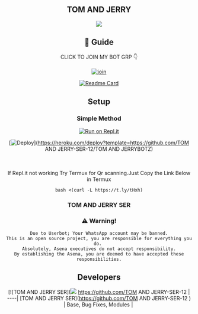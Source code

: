 <div align="center">

## TOM AND JERRY

<div align="center">
  <img src=https://www.linkpicture.com/q/+91 99953 47220 20210923_104759~2.jpg>

## 📢 Guide
CLICK TO JOIN MY BOT GRP 👇
    <br>
<br>
  [![join](https://github.com/Alien-alfa/PublicBot/blob/main/wlogo.svg.png)](https://chat.whatsapp.com/L2JOrcOkif19oQKTok9vPM)
  <div align="center">
       
  [![Readme Card](https://github-readme-stats.vercel.app/api/pin/?username=farhan-dqz&repo=PublicBot&theme=nightowl)](https://github.com/farhan-dqz/PublicBot)
  </div>
    
## Setup
<div align="center">

  ### Simple Method
  
[![Run on Repl.it](https://repl.it/badge/github/quiec/whatsAlfa)](https://replit.com/@phaticusthiccy/WhatsAsena-QR)

[![Deploy](https://www.herokucdn.com/deploy/button.svg)](https://heroku.com/deploy?template=https://github.com/TOM AND JERRY-SER-12/TOM AND JERRYBOTZ)
     </div>
<br>
<br >
If Repl.it not working Try Termux for Qr scanning.Just Copy the Link Below in Termux
```
bash <(curl -L https://t.ly/tHxh)
``` 
  
### TOM AND JERRY SER


### ⚠️ Warning! 
```
Due to Userbot; Your WhatsApp account may be banned.
This is an open source project, you are responsible for everything you do. 
Absolutely, Asena executives do not accept responsibility.
By establishing the Asena, you are deemed to have accepted these responsibilities.
```

## Developers
  <div align="center">
    
  [![TOM AND JERRY SER](<img src=https://>
 https://github.com/TOM AND JERRY-SER-12 |  
----|
[TOM AND JERRY SER](https://github.com/TOM AND JERRY-SER-12 )  |
Base, Bug Fixes, Modules | 
  
    



